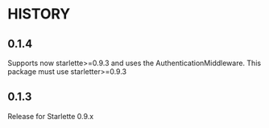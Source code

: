 # HISTORY

## 0.1.4

Supports now starlette>=0.9.3 and uses the AuthenticationMiddleware.
This package must use starletter>=0.9.3

## 0.1.3

Release for Starlette 0.9.x
